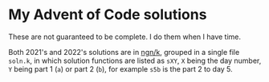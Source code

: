 # My Advent of Code solutions

These are not guaranteed to be complete. I do them when I have time.

Both 2021's and 2022's solutions are in [ngn/k](https://codeberg.org/ngn/k), grouped in a single file `soln.k`, in which solution functions are listed as `sXY`, `X` being the day number, `Y` being part 1 (`a`) or part 2 (`b`), for example `s5b` is the part 2 to day 5.
